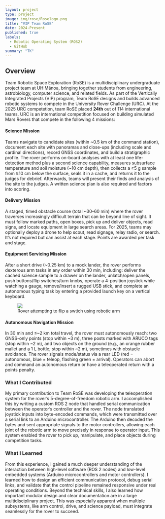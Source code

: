 ```yaml
---
layout: project
type: project
image: img/rose/Roselogo.png
title: "VIP Team RoSE"
date: 2024-Present
published: true
labels:
  - Robotic Operating System (ROS2)
  - GitHub
summary: "TK"
---
```

## Overview
Team Robotic Space Exploration (RoSE) is a multidisciplinary undergraduate project team at UH Mānoa, bringing together students from engineering, astrobiology, computer science, and related fields. As part of the Vertically Integrated Projects (VIP) program, Team RoSE designs and builds advanced robotic systems to compete in the University Rover Challenge (URC). At the 2025 URC competetion, team RoSE placed **24th** out of 114 international teams. URC is an international competition focused on building simulated Mars Rovers that compete in the following 4 missions:

#### Science Mission
Teams navigate to candidate sites (within ~0.5 km of the command station), document each site with panoramas and close-ups (including scale and cardinal directions), record GNSS coordinates, and build a stratigraphic profile. The rover performs on-board analyses with at least one life-detection method plus a second science capability, measures subsurface temperature and soil moisture (~10 cm depth), then collects a ≥5 g sample from ≥10 cm below the surface, seals it in a cache, and returns it to the judges for debrief. Afterwards, teams will present their finds and analysis of the site to the judges. A written science plan is also required and factors into scoring. 

#### Delivery Mission
A staged, timed obstacle course (total ~30–60 min) where the rover traverses increasingly difficult terrain that can be beyond line of sight. It must follow marked paths, open boxes, pick up and deliver objects, read signs, and locate equipment in large search areas. For 2025, teams may optionally deploy a drone to help scout, read signage, relay radio, or search. It’s not required but can assist at each stage. Points are awarded per task and stage. 

#### Equipment Servicing Mission
 After a short drive (~0.25 km) to a mock lander, the rover performs dexterous arm tasks in any order within 30 min, including: deliver the cached science sample to a drawer on the lander, unlatch/open panels, push buttons/flip switches/turn knobs, operate a 4-position joystick while watching a gauge, remove/insert a rugged USB stick, and complete an autonomous typing task by entering a provided launch key on a vertical keyboard. 

 <figure class="centered">
  <img src="{{ '/img/rose/mock_lander.png' | relative_url }}">
  <figcaption>Rover attempting to flip a swtich using robotic arm</figcaption>
</figure>

#### Autonomous Navigation Mission
In 30 min and ≤~2 km total travel, the rover must autonomously reach: two GNSS-only points (stop within ~3 m), three posts marked with ARUCO tags (stop within ~2 m), and two objects on the ground (e.g., an orange rubber mallet and a 1 L bottle; stop within ~2 m), sometimes with obstacle avoidance. The rover signals mode/status via a rear LED (red = autonomous, blue = teleop, flashing green = arrival). Operators can abort and command an autonomous return or have a teleoperated return with a points penalty. 

### What I Contributed
My primary contribution to Team RoSE was developing the teleoperation system for the rover’s 5-degree-of-freedom robotic arm. I accomplished this by writing a custom ROS 2 node that handled serial communication between the operator’s controller and the rover. The node translated joystick inputs into byte-encoded commands, which were transmitted over a serial link to an Arduino microcontroller. The Arduino then decoded the bytes and sent appropriate signals to the motor controllers, allowing each joint of the robotic arm to move precisely in response to operator input. This system enabled the rover to pick up, manipulate, and place objects during competition tasks.

### What I Learned
From this experience, I gained a much deeper understanding of the interaction between high-level software (ROS 2 nodes) and low-level embedded systems (Arduino microcontrollers and motor controllers). I learned how to design an efficient communication protocol, debug serial links, and validate that the control pipeline remained responsive under real operating conditions. Beyond the technical skills, I also learned how important modular design and clear documentation are in a large multidisciplinary project. This was especially apparent when multiple subsystems, like arm control, drive, and science payload, must integrate seamlessly for the rover to succeed.

